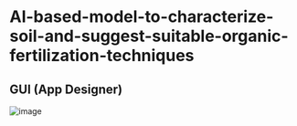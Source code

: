 # AI-based-model-to-characterize-soil-and-suggest-suitable-organic-fertilization-techniques

## GUI (App Designer)

![image](https://github.com/user-attachments/assets/bb348952-ea38-4945-bf7e-0763460a810c)
